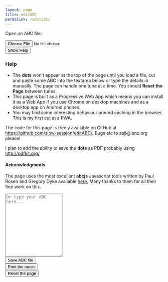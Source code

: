 ```yaml
---
layout: page
title: editABC
permalink: /editabc/
---
```



<!-- Draw the dots -->
<div class="row">
    <div id="abcPaper" class="abcPaper"></div>
        <!-- Show ABC errors -->
    <div id='abcWarnings' class='abcWarnings'></div>
    <div id="abcAudio"></div>    
</div>

<label for="filesRow">Open an ABC file:</label>
<div id="filesRow" class="row small-up-1 medium-up-2 large-up-2">
    <!-- Group the input and controls for ABC-->
    <div class="small-9 columns">
        <input type="file" id="files" class='filterButton' aria-label="Open ABC file" name="files[]" accept=".abc" />
    </div>
    <output id="fileInfo"></output>
    <div class="small-3 columns">
        <input value='Show Help' id='help' type='button' class='filterButton' aria-label="Help" onclick='toggleHelp(this)'/>
    </div>
</div>

<div id="editHelp" class="row editHelp">
<h3>Help</h3>
<ul>
    <li>The <strong>dots</strong> won't appear at the top of the page until you load a file, cut and paste some ABC into the textarea below or type the details in manually. The page can handle one tune at a time. You should <strong>Reset the Page</strong> between tunes.</li>
    <li>This page is built as a Progressive Web App which means you can install it as a Web App if you use Chrome on desktop machines and as a desktop app on Android phones.</li> 
    <li>You may find some interesting behaviour around caching in the browser. This is my first cut at a PWA.</li>
</ul>
<p>The code for this page is freely available on GitHub at <a href="https://github.com/slow-session/editABC/">https://github.com/slow-session/editABC/</a>. Bugs etc to asjl@lpnz.org please!</p>

<p>I plan to add the ability to save the <strong>dots</strong> as PDF probably using <a href="http://pdfkit.org">http://pdfkit.org/</a></p>


<h4>Acknowledgments</h4>

<p>The page uses the most excellent <strong>abcjs</strong> Javascript tools written by Paul Rosen and Gregory Dyke available <a href="https://www.abcjs.net/">here.</a> Many thanks to them for all their fine work on this.</p>

</div>

<div class="row">
    <textarea name='abc' id="textAreaABC" class="abcText" aria-label="textarea ABC" rows="13" spellcheck="false" placeholder="Or type your ABC here..."></textarea>
</div>

<div class="row small-up-2 medium-up-2 large-up-2">
    <div class="small-6 columns">
        <input value='Save ABC file' id='save' type='button' class='filterButton' aria-label="Save ABC file" onclick='wssTools.downloadABCFile(document.getElementById("textAreaABC").value)' />
    </div>
    <div class="small-3 columns">
        <input value='Print the music' id='print' type='button' class='filterButton' onclick='printDiv("abcPaper")' />
    </div>
    <div class="small-3 columns">
        <input value='Reset the page' id='reset' type='button' class='filterButton' aria-label="Reset page" onclick='resetEditABCpage()' />
    </div>

</div>

<script>

let abcEditor = null;

document.addEventListener("DOMContentLoaded", function (event) {
    // Check for the various File API support.
    var fileInfo = document.getElementById('fileInfo');
    if (window.File && window.FileReader && window.FileList && window.Blob) {
        document.getElementById('files').addEventListener('change', handleABCFileSelect, false);
    } else {
        fileInfo.innerHTML = 'The File APIs are not fully supported in this browser.';
    }

    abcEditor = new window.ABCJS.Editor("textAreaABC", {
        paper_id: "abcPaper", 
        warnings_id:"abcWarnings", 
        render_options: {responsive: 'resize'}, 
        indicate_changed: "true", 
        synth: { el: "#abcAudio", options: {
                displayLoop: true,
                displayRestart: true,
                displayPlay: true,
                displayProgress: true,
                displayWarp: true,
            }
        }
    });
});

//console.log(window.ABCJS.instrumentIndexToName[21]);

function handleABCFileSelect(evt) {
    evt.stopPropagation();
    evt.preventDefault();

    var files = evt.target.files; // FileList object.

    // files is a FileList of File objects. List some properties.
    for (var i = 0, f; f = files[i]; i++) {
        var reader = new FileReader();

        reader.onload = function(e) {
            // Is ABC file valid?
            if ((getABCheaderValue("X:", this.result) == '')
                || (getABCheaderValue("T:", this.result) == '')
                || (getABCheaderValue("K:", this.result) == '')) { fileInfo.innerHTML = "Invalid ABC file";
                return (1);
            }
            // Show the dots
            textAreaABC.value = this.result + '\n';
            
            // Gross hack to get the ABC to draw after file is loaded
            // The option 'drawABChack' doesn't exist and is silently ignored
            // but this forces a redraw
            abcEditor.paramChanged({drawABChack: 1});
        };
        reader.readAsText(f);
    }
}


function getABCheaderValue(key, tuneABC) {
    // Extract the value of one of the ABC keywords e.g. T: Out on the Ocean
    const KEYWORD_PATTERN = new RegExp(`^\\s*${key}`);

    const lines = tuneABC.split(/[\r\n]+/).map(line => line.trim());
    const keyIdx = lines.findIndex(line => line.match(KEYWORD_PATTERN));
    if (keyIdx < 0) {
        return '';
    } else {
        return lines[keyIdx].split(":")[1].trim();
    }
}

function resetEditABCpage () {
    document.getElementById("abcPaper").innerHTML = '';
    document.getElementById("abcPaper").style.paddingBottom = "0px";
    document.getElementById("abcPaper").style.overflow = "auto";
    //textAreaABC.value = "% Set instrument to 'accordion'\n%%MIDI program 21\n";
    textAreaABC.value = "";
    document.getElementById('abcWarnings').innerHTML = 'No errors';
    files.value = '';
}

function toggleHelp(button) {
    switch (button.value) {
        case "Show Help":
            button.value = "Hide Help";
            document.getElementById('editHelp').style.display= "block" ;
            break;
        case "Hide Help":
            button.value = "Show Help";
            document.getElementById('editHelp').style.display= "none" ;
            break;
    }
}

function printDiv(divName) {
     var printContents = document.getElementById(divName).innerHTML;
     var originalContents = document.body.innerHTML;

     document.body.innerHTML = printContents;

     window.print();

     document.body.innerHTML = originalContents;
}
</script>

